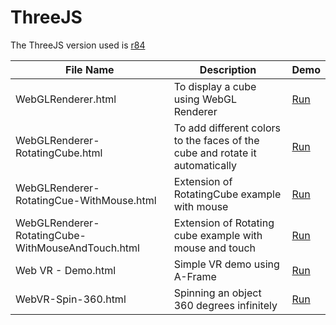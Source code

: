 # ThreeJS
The ThreeJS version used is [r84](https://cdnjs.cloudflare.com/ajax/libs/three.js/84/three.min.js)

|File Name|Description|Demo|
|---------|-----------|----|
|WebGLRenderer.html|To display a cube using WebGL Renderer|[Run](https://rawgit.com/RightChoiceIn/ThreeJS/master/WebGLRenderer.html)|
|WebGLRenderer-RotatingCube.html|To add different colors to the faces of the cube and rotate it automatically|[Run](https://rawgit.com/RightChoiceIn/ThreeJS/master/WebGLRenderer-RotatingCube.html)|
|WebGLRenderer-RotatingCue-WithMouse.html|Extension of RotatingCube example with mouse|[Run](https://rawgit.com/RightChoiceIn/ThreeJS/master/WebGLRenderer-RotatingCube-WithMouse.html)|
|WebGLRenderer-RotatingCube-WithMouseAndTouch.html|Extension of Rotating cube example with mouse and touch|[Run](https://rawgit.com/RightChoiceIn/ThreeJS/master/WebGLRenderer-RotatingCube-WithMouseAndTouch.html)|
|Web VR - Demo.html|Simple VR demo using A-Frame|[Run](https://rawgit.com/RightChoiceIn/ThreeJS/master/WebVR/Demo.html)|
|WebVR-Spin-360.html|Spinning an object 360 degrees infinitely|[Run](https://rawgit.com/RightChoiceIn/ThreeJS/master/WebVR/WebVR-Spin-360.html)|
